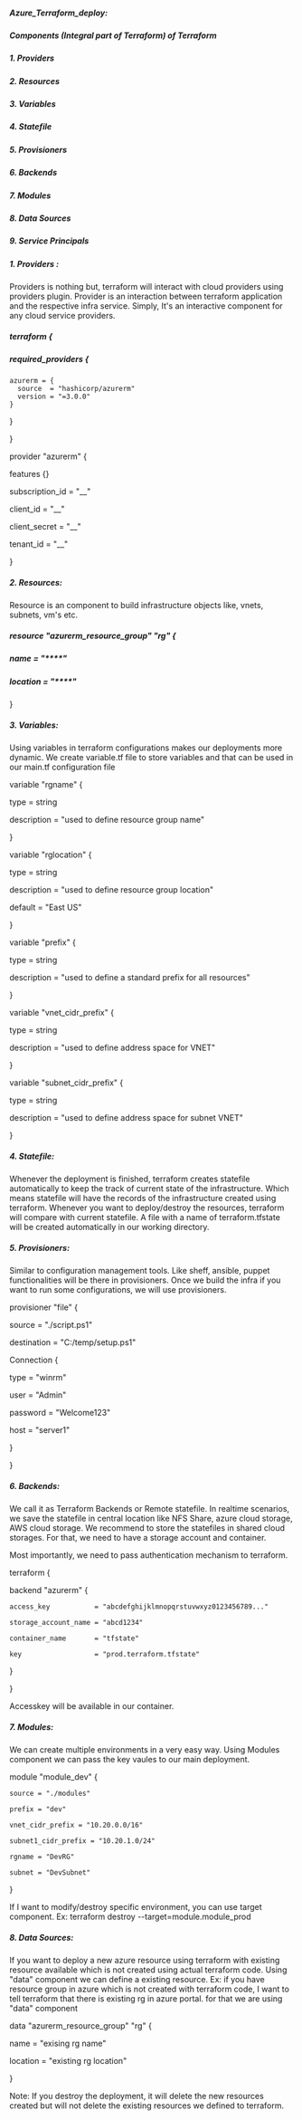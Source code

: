 ##### Azure_Terraform_deploy:
##### Components (Integral part of Terraform) of Terraform
##### 1. Providers
##### 2. Resources
##### 3. Variables
##### 4. Statefile
##### 5. Provisioners
##### 6. Backends
##### 7. Modules
##### 8. Data Sources
##### 9. Service Principals

##### 1. Providers :
Providers is nothing but, terraform will interact with cloud providers using providers plugin.
Provider is an interaction between terraform application and the respective infra service.
Simply, It's an interactive component for any cloud service providers.

##### terraform {

  ##### required_providers {
  
    azurerm = {
      source  = "hashicorp/azurerm"
      version = "=3.0.0"
    }
  }
  
}

provider "azurerm" {

  features {}


  subscription_id    = "__"
  
  client_id          = "__"
  
  client_secret      = "__"
  
  tenant_id          = "__"


}


##### 2. Resources:
Resource is an component to build infrastructure objects like, vnets, subnets, vm's etc.

##### resource "azurerm_resource_group" "rg" {

##### name     = "****"

##### location = "****"
  
}

##### 3. Variables:
Using variables in terraform configurations makes our deployments more dynamic.
We create variable.tf file to store variables and that can be used in our main.tf configuration file

variable "rgname" {

  type = string
  
  description = "used to define resource group name"
  
}

variable "rglocation" {

  type = string
  
  description = "used to define resource group location"
  
  default = "East US"
  
}

variable "prefix" {

  type = string
  
  description = "used to define a standard prefix for all resources"
  
}

variable "vnet_cidr_prefix" {

  type = string
  
  description = "used to define address space for VNET"
  
}

variable "subnet_cidr_prefix" {

  type = string
  
  description = "used to define address space for subnet VNET"
  
}

##### 4. Statefile:
Whenever the deployment is finished, terraform creates statefile automatically to keep the track of current state of the infrastructure.
Which means statefile will have the records of the infrastructure created using terraform. 
Whenever you want to deploy/destroy the resources, terraform will compare with current statefile.
A file with a name of terraform.tfstate will be created automatically in our working directory.

##### 5. Provisioners:
Similar to configuration management tools. Like sheff, ansible, puppet functionalities will be there in provisioners.
Once we build the infra if you want to run some configurations, we will use provisioners.

provisioner "file" {

source = "./script.ps1"

destination = "C:/temp/setup.ps1"

Connection {

type = "winrm"

user = "Admin"

password = "Welcome123"

host = "server1"

}

}

##### 6. Backends:
We call it as Terraform Backends or Remote statefile.
In realtime scenarios, we save the statefile in central location like NFS Share, azure cloud storage, AWS cloud storage.
We recommend to store the statefiles in shared cloud storages. 
For that, we need to have a storage account and container.

Most importantly, we need to pass authentication mechanism to terraform.

terraform {

  backend "azurerm" {
  
    access_key           = "abcdefghijklmnopqrstuvwxyz0123456789..."
    
    storage_account_name = "abcd1234"
    
    container_name       = "tfstate"
    
    key                  = "prod.terraform.tfstate"
    
  }
  
}

Accesskey will be available in our container.

##### 7. Modules:
We can create multiple environments in a very easy way.
Using Modules component we can pass the key vaules to our main deployment.

module "module_dev" {

    source = "./modules"
    
    prefix = "dev"
    
    vnet_cidr_prefix = "10.20.0.0/16"
    
    subnet1_cidr_prefix = "10.20.1.0/24"
    
    rgname = "DevRG" 
    
    subnet = "DevSubnet"  
    
}

If I want to modify/destroy specific environment, you can use target component.
Ex: terraform destroy --target=module.module_prod

##### 8. Data Sources:
If you want to deploy a new azure resource using terraform with existing resource available which is not created using actual terraform code.
Using "data" component we can define a existing resource.
Ex: if you have resource group in azure which is not created with terraform code, I want to tell terraform that there is existing rg in azure portal.
for that we are using "data" component

data "azurerm_resource_group" "rg" {

name = "exising rg name"

location = "existing rg location"

}

Note: If you destroy the deployment, it will delete the new resources created but will not delete the existing resources we defined to terraform.


   
